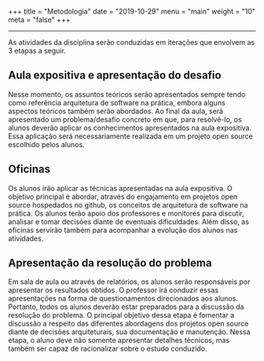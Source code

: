 +++
title = "Metodologia"
date = "2019-10-29"
menu = "main"
weight = "10"
meta = "false"
+++

***

As atividades da disciplina serão conduzidas em iterações que envolvem as 3 etapas a seguir.

## Aula expositiva e apresentação do desafio

Nesse momento, os assuntos teóricos serão apresentados sempre tendo como referência arquitetura de software na prática, embora alguns aspectos teóricos também serão abordados. Ao final da aula, será apresentado um problema/desafio concreto em que, para resolvê-lo, os alunos deverão aplicar os conhecimentos apresentados na aula expositiva. Essa aplicação será necessariamente realizada em um projeto open source escolhido pelos alunos.
 
## Oficinas

Os alunos irão aplicar as técnicas apresentadas na aula expositiva. O objetivo principal é abordar, através do engajamento em projetos open source hospedados no github, os conceitos de arquitetura de software na prática. Os alunos terão apoio dos professores e monitores para discutir, analisar e tomar decisões diante de eventuais dificuldades. Além disso, as oficinas servirão também para acompanhar a evolução dos alunos nas atividades.
 
## Apresentação da resolução do problema

Em sala de aula ou através de relatórios, os alunos serão responsáveis por apresentar os resultados obtidos. O professor irá conduzir essas apresentações na forma de questionamentos direcionados aos alunos. Portanto, todos os alunos deverão estar preparados para a discussão da resolução do problema. O principal objetivo dessa etapa é fomentar a discussão a respeito das diferentes abordagens dos projetos open source diante de decisões arquiteturais, sua documentação e manutenção. Nessa etapa, o aluno deve não somente apresentar detalhes técnicos, mas também ser capaz de racionalizar sobre o estudo conduzido.
